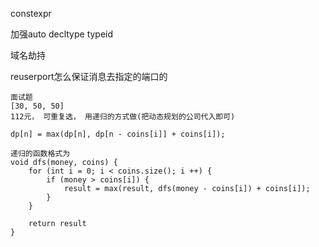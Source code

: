 constexpr

加强auto decltype typeid

域名劫持

reuserport怎么保证消息去指定的端口的

~~~
面试题
[30, 50, 50]
112元， 可重复选， 用递归的方式做(把动态规划的公司代入即可)

dp[n] = max(dp[n], dp[n - coins[i]] + coins[i]);

递归的函数格式为
void dfs(money, coins) {
	for (int i = 0; i < coins.size(); i ++) {
		if (money > coins[i]) {
			result = max(result, dfs(money - coins[i]) + coins[i]);
		}
	}
	
	return result
}
~~~

